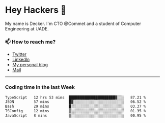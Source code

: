 # Hey Hackers 👋

My name is Decker. I`m CTO @Commet and a student of Computer Engineering at UADE.

### 📫 How to reach me?
- [Twitter](https://x.com/0xDecker) 
- [LinkedIn](https://www.linkedin.com/in/decker-urbano/) 
- [My personal blog](http://decker.sh) 
- [Mail](mailto:me@decker.sh)

---

### Coding time in the last Week

<!--START_SECTION:waka-->

```txt
TypeScript   12 hrs 53 mins  █████████████████████▓░░░   87.21 %
JSON         57 mins         █▓░░░░░░░░░░░░░░░░░░░░░░░   06.52 %
Bash         29 mins         █░░░░░░░░░░░░░░░░░░░░░░░░   03.37 %
TSConfig     12 mins         ▒░░░░░░░░░░░░░░░░░░░░░░░░   01.35 %
JavaScript   8 mins          ▒░░░░░░░░░░░░░░░░░░░░░░░░   00.95 %
```

<!--END_SECTION:waka-->
